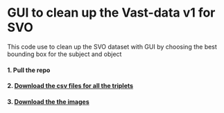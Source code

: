 # GUI to clean up the Vast-data v1 for SVO
This code use to clean up the SVO dataset with GUI by choosing the best bounding box for the subject and object
#### 1. Pull the repo
#### 2. [Download the csv files for all the triplets](https://drive.google.com/file/d/1ZzaKfm7ytyG92v7gwKVeYjlvNnL0DbK-/view?usp=sharing)
#### 3. [Download the the images](https://drive.google.com/file/d/1TZ6IVZAWE6Q_cVMRvH0lpr_nUYkZLRxM/view?usp=sharing)
